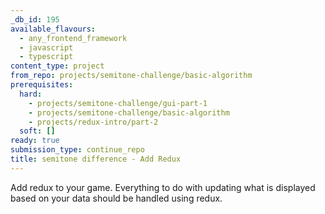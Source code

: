 ```yaml
---
_db_id: 195
available_flavours:
  - any_frontend_framework
  - javascript
  - typescript
content_type: project
from_repo: projects/semitone-challenge/basic-algorithm
prerequisites:
  hard:
    - projects/semitone-challenge/gui-part-1
    - projects/semitone-challenge/basic-algorithm
    - projects/redux-intro/part-2
  soft: []
ready: true
submission_type: continue_repo
title: semitone difference - Add Redux
---
```


Add redux to your game. Everything to do with updating what is displayed based on your data should be handled using redux.
